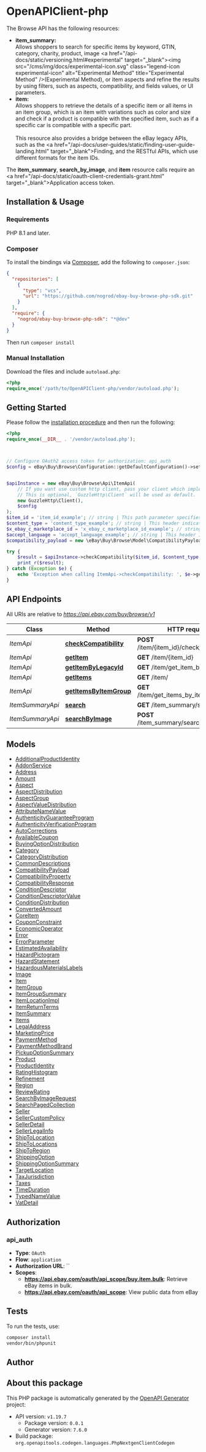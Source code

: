 # OpenAPIClient-php

The Browse API has the following resources:<ul><li><b>item_summary:</b><br>Allows shoppers to search for specific items by keyword, GTIN, category, charity, product, image <a href=\"/api-docs/static/versioning.html#experimental\" target=\"_blank\"><img src=\"/cms/img/docs/experimental-icon.svg\" class=\"legend-icon experimental-icon\" alt=\"Experimental Method\" title=\"Experimental Method\" />(Experimental Method)</a>, or item aspects and refine the results by using filters, such as aspects, compatibility, and fields values, or UI parameters.</li><li><b>item:</b><br>Allows shoppers to retrieve the details of a specific item or all items in an item group, which is an item with variations such as color and size and check if a product is compatible with the specified item, such as if a specific car is compatible with a specific part.<br><br>This resource also provides a bridge between the eBay legacy APIs, such as the <a href=\"/api-docs/user-guides/static/finding-user-guide-landing.html\" target=\"_blank\">Finding</b>, and the RESTful APIs, which use different formats for the item IDs.</li></ul>The <b>item_summary</b>, <b>search_by_image</b>, and <b>item</b> resource calls require an <a href=\"/api-docs/static/oauth-client-credentials-grant.html\" target=\"_blank\">Application access token</a>.


## Installation & Usage

### Requirements

PHP 8.1 and later.

### Composer

To install the bindings via [Composer](https://getcomposer.org/), add the following to `composer.json`:

```json
{
  "repositories": [
    {
      "type": "vcs",
      "url": "https://github.com/nogrod/ebay-buy-browse-php-sdk.git"
    }
  ],
  "require": {
    "nogrod/ebay-buy-browse-php-sdk": "*@dev"
  }
}
```

Then run `composer install`

### Manual Installation

Download the files and include `autoload.php`:

```php
<?php
require_once('/path/to/OpenAPIClient-php/vendor/autoload.php');
```

## Getting Started

Please follow the [installation procedure](#installation--usage) and then run the following:

```php
<?php
require_once(__DIR__ . '/vendor/autoload.php');



// Configure OAuth2 access token for authorization: api_auth
$config = eBay\Buy\Browse\Configuration::getDefaultConfiguration()->setAccessToken('YOUR_ACCESS_TOKEN');


$apiInstance = new eBay\Buy\Browse\Api\ItemApi(
    // If you want use custom http client, pass your client which implements `GuzzleHttp\ClientInterface`.
    // This is optional, `GuzzleHttp\Client` will be used as default.
    new GuzzleHttp\Client(),
    $config
);
$item_id = 'item_id_example'; // string | This path parameter specifies the unique RESTful identifier of an item (such as the park you want to check).<br><br><b>RESTful Item ID Format: </b><code>v1</code>|<code><i>#</i></code>|<code><i>#</i></code><br><br>For a single SKU listing, pass in the item ID: <pre>v1|2**********2|0</pre>For a multi-SKU listing, pass in the identifier of the variation:<pre>v1|1**********2|4**********2</pre><br>For more information about item IDs for RESTful APIs, refer to <a href=\"/api-docs/buy/static/api-browse.html#Legacy\" target=\"_blank\">Item ID legacy API compatibility overview</a> in the <a href=\"/api-docs/buy/static/buying-ig-landing.html\" target=\"_blank\">Buying Integration Guide</a>.
$content_type = 'content_type_example'; // string | This header indicates the format of the request body provided by the client.<br><br>Its value should be set to <code>application/json</code>.<br><br>For more information, refer to <a href=\"/api-docs/static/rest-request-components.html#HTTP\" target=\"_blank \">HTTP request headers</a> in the <a href=\"/api-docs/static/ebay-rest-landing.html\" target=\"_blank\">Using eBay RESTful APIs</a> guide.
$x_ebay_c_marketplace_id = 'x_ebay_c_marketplace_id_example'; // string | This header identifies the seller's eBay marketplace. It is required for all marketplaces outside of the US.<br><br><span class=\"tablenote\"><b>Note:</b> If a marketplace ID value is not provided, the default value of <code>EBAY_US</code> is used.</span><br>See <a href=\"/api-docs/buy/browse/types/ba:MarketplaceIdEnum\" target=\"_blank\">MarketplaceIdEnum</a> for supported values.
$accept_language = 'accept_language_example'; // string | This header is used to indicate the natural language and locale preferred by the user for the response.<br><br>This header is required when targeting a specific locale of a marketplace that supports multiple locales. For example:<ul><li>When targeting the French locale of the Belgium marketplace, it is required to pass in <code>fr-BE</code> to specify this. If this locale is not specified, the language will default to Dutch.</li><li>When targeting the French locale of the Canadian marketplace, it is required to pass in <code>fr-CA</code> to specify this. If this locale is not specified, the language will default to English.</li></ul>
$compatibility_payload = new \eBay\Buy\Browse\Model\CompatibilityPayload(); // \eBay\Buy\Browse\Model\CompatibilityPayload

try {
    $result = $apiInstance->checkCompatibility($item_id, $content_type, $x_ebay_c_marketplace_id, $accept_language, $compatibility_payload);
    print_r($result);
} catch (Exception $e) {
    echo 'Exception when calling ItemApi->checkCompatibility: ', $e->getMessage(), PHP_EOL;
}

```

## API Endpoints

All URIs are relative to *https://api.ebay.com/buy/browse/v1*

Class | Method | HTTP request | Description
------------ | ------------- | ------------- | -------------
*ItemApi* | [**checkCompatibility**](docs/Api/ItemApi.md#checkcompatibility) | **POST** /item/{item_id}/check_compatibility | 
*ItemApi* | [**getItem**](docs/Api/ItemApi.md#getitem) | **GET** /item/{item_id} | 
*ItemApi* | [**getItemByLegacyId**](docs/Api/ItemApi.md#getitembylegacyid) | **GET** /item/get_item_by_legacy_id | 
*ItemApi* | [**getItems**](docs/Api/ItemApi.md#getitems) | **GET** /item/ | 
*ItemApi* | [**getItemsByItemGroup**](docs/Api/ItemApi.md#getitemsbyitemgroup) | **GET** /item/get_items_by_item_group | 
*ItemSummaryApi* | [**search**](docs/Api/ItemSummaryApi.md#search) | **GET** /item_summary/search | 
*ItemSummaryApi* | [**searchByImage**](docs/Api/ItemSummaryApi.md#searchbyimage) | **POST** /item_summary/search_by_image | 

## Models

- [AdditionalProductIdentity](docs/Model/AdditionalProductIdentity.md)
- [AddonService](docs/Model/AddonService.md)
- [Address](docs/Model/Address.md)
- [Amount](docs/Model/Amount.md)
- [Aspect](docs/Model/Aspect.md)
- [AspectDistribution](docs/Model/AspectDistribution.md)
- [AspectGroup](docs/Model/AspectGroup.md)
- [AspectValueDistribution](docs/Model/AspectValueDistribution.md)
- [AttributeNameValue](docs/Model/AttributeNameValue.md)
- [AuthenticityGuaranteeProgram](docs/Model/AuthenticityGuaranteeProgram.md)
- [AuthenticityVerificationProgram](docs/Model/AuthenticityVerificationProgram.md)
- [AutoCorrections](docs/Model/AutoCorrections.md)
- [AvailableCoupon](docs/Model/AvailableCoupon.md)
- [BuyingOptionDistribution](docs/Model/BuyingOptionDistribution.md)
- [Category](docs/Model/Category.md)
- [CategoryDistribution](docs/Model/CategoryDistribution.md)
- [CommonDescriptions](docs/Model/CommonDescriptions.md)
- [CompatibilityPayload](docs/Model/CompatibilityPayload.md)
- [CompatibilityProperty](docs/Model/CompatibilityProperty.md)
- [CompatibilityResponse](docs/Model/CompatibilityResponse.md)
- [ConditionDescriptor](docs/Model/ConditionDescriptor.md)
- [ConditionDescriptorValue](docs/Model/ConditionDescriptorValue.md)
- [ConditionDistribution](docs/Model/ConditionDistribution.md)
- [ConvertedAmount](docs/Model/ConvertedAmount.md)
- [CoreItem](docs/Model/CoreItem.md)
- [CouponConstraint](docs/Model/CouponConstraint.md)
- [EconomicOperator](docs/Model/EconomicOperator.md)
- [Error](docs/Model/Error.md)
- [ErrorParameter](docs/Model/ErrorParameter.md)
- [EstimatedAvailability](docs/Model/EstimatedAvailability.md)
- [HazardPictogram](docs/Model/HazardPictogram.md)
- [HazardStatement](docs/Model/HazardStatement.md)
- [HazardousMaterialsLabels](docs/Model/HazardousMaterialsLabels.md)
- [Image](docs/Model/Image.md)
- [Item](docs/Model/Item.md)
- [ItemGroup](docs/Model/ItemGroup.md)
- [ItemGroupSummary](docs/Model/ItemGroupSummary.md)
- [ItemLocationImpl](docs/Model/ItemLocationImpl.md)
- [ItemReturnTerms](docs/Model/ItemReturnTerms.md)
- [ItemSummary](docs/Model/ItemSummary.md)
- [Items](docs/Model/Items.md)
- [LegalAddress](docs/Model/LegalAddress.md)
- [MarketingPrice](docs/Model/MarketingPrice.md)
- [PaymentMethod](docs/Model/PaymentMethod.md)
- [PaymentMethodBrand](docs/Model/PaymentMethodBrand.md)
- [PickupOptionSummary](docs/Model/PickupOptionSummary.md)
- [Product](docs/Model/Product.md)
- [ProductIdentity](docs/Model/ProductIdentity.md)
- [RatingHistogram](docs/Model/RatingHistogram.md)
- [Refinement](docs/Model/Refinement.md)
- [Region](docs/Model/Region.md)
- [ReviewRating](docs/Model/ReviewRating.md)
- [SearchByImageRequest](docs/Model/SearchByImageRequest.md)
- [SearchPagedCollection](docs/Model/SearchPagedCollection.md)
- [Seller](docs/Model/Seller.md)
- [SellerCustomPolicy](docs/Model/SellerCustomPolicy.md)
- [SellerDetail](docs/Model/SellerDetail.md)
- [SellerLegalInfo](docs/Model/SellerLegalInfo.md)
- [ShipToLocation](docs/Model/ShipToLocation.md)
- [ShipToLocations](docs/Model/ShipToLocations.md)
- [ShipToRegion](docs/Model/ShipToRegion.md)
- [ShippingOption](docs/Model/ShippingOption.md)
- [ShippingOptionSummary](docs/Model/ShippingOptionSummary.md)
- [TargetLocation](docs/Model/TargetLocation.md)
- [TaxJurisdiction](docs/Model/TaxJurisdiction.md)
- [Taxes](docs/Model/Taxes.md)
- [TimeDuration](docs/Model/TimeDuration.md)
- [TypedNameValue](docs/Model/TypedNameValue.md)
- [VatDetail](docs/Model/VatDetail.md)

## Authorization

### api_auth

- **Type**: `OAuth`
- **Flow**: `application`
- **Authorization URL**: ``
- **Scopes**: 
    - **https://api.ebay.com/oauth/api_scope/buy.item.bulk**: Retrieve eBay items in bulk.
    - **https://api.ebay.com/oauth/api_scope**: View public data from eBay

## Tests

To run the tests, use:

```bash
composer install
vendor/bin/phpunit
```

## Author



## About this package

This PHP package is automatically generated by the [OpenAPI Generator](https://openapi-generator.tech) project:

- API version: `v1.19.7`
    - Package version: `0.0.1`
    - Generator version: `7.6.0`
- Build package: `org.openapitools.codegen.languages.PhpNextgenClientCodegen`
